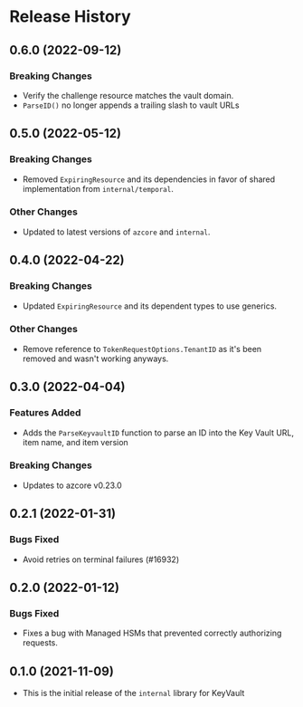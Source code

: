 # Release History

## 0.6.0 (2022-09-12)

### Breaking Changes
* Verify the challenge resource matches the vault domain.
* `ParseID()` no longer appends a trailing slash to vault URLs

## 0.5.0 (2022-05-12)

### Breaking Changes
* Removed `ExpiringResource` and its dependencies in favor of shared implementation from `internal/temporal`.

### Other Changes
* Updated to latest versions of `azcore` and `internal`.

## 0.4.0 (2022-04-22)

### Breaking Changes
* Updated `ExpiringResource` and its dependent types to use generics.

### Other Changes
* Remove reference to `TokenRequestOptions.TenantID` as it's been removed and wasn't working anyways.

## 0.3.0 (2022-04-04)

### Features Added
* Adds the `ParseKeyvaultID` function to parse an ID into the Key Vault URL, item name, and item version

### Breaking Changes
* Updates to azcore v0.23.0

## 0.2.1 (2022-01-31)

### Bugs Fixed
* Avoid retries on terminal failures (#16932)

## 0.2.0 (2022-01-12)

### Bugs Fixed
* Fixes a bug with Managed HSMs that prevented correctly authorizing requests.

## 0.1.0 (2021-11-09)
* This is the initial release of the `internal` library for KeyVault
